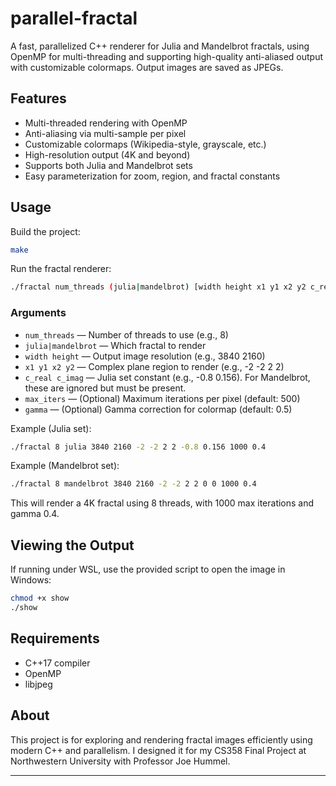 # parallel-fractal

A fast, parallelized C++ renderer for Julia and Mandelbrot fractals, using OpenMP for multi-threading and supporting high-quality anti-aliased output with customizable colormaps. Output images are saved as JPEGs.

## Features

- Multi-threaded rendering with OpenMP
- Anti-aliasing via multi-sample per pixel
- Customizable colormaps (Wikipedia-style, grayscale, etc.)
- High-resolution output (4K and beyond)
- Supports both Julia and Mandelbrot sets
- Easy parameterization for zoom, region, and fractal constants

## Usage

Build the project:

```sh
make
```

Run the fractal renderer:

```sh
./fractal num_threads (julia|mandelbrot) [width height x1 y1 x2 y2 c_real c_imag [max_iters gamma]]
```

### Arguments

- `num_threads` — Number of threads to use (e.g., 8)
- `julia|mandelbrot` — Which fractal to render
- `width height` — Output image resolution (e.g., 3840 2160)
- `x1 y1 x2 y2` — Complex plane region to render (e.g., -2 -2 2 2)
- `c_real c_imag` — Julia set constant (e.g., -0.8 0.156). For Mandelbrot, these are ignored but must be present.
- `max_iters` — (Optional) Maximum iterations per pixel (default: 500)
- `gamma` — (Optional) Gamma correction for colormap (default: 0.5)

Example (Julia set):

```sh
./fractal 8 julia 3840 2160 -2 -2 2 2 -0.8 0.156 1000 0.4
```

Example (Mandelbrot set):

```sh
./fractal 8 mandelbrot 3840 2160 -2 -2 2 2 0 0 1000 0.4
```

This will render a 4K fractal using 8 threads, with 1000 max iterations and gamma 0.4.

## Viewing the Output

If running under WSL, use the provided script to open the image in Windows:

```sh
chmod +x show
./show
```

## Requirements

- C++17 compiler
- OpenMP
- libjpeg

## About

This project is for exploring and rendering fractal images efficiently using modern C++ and parallelism. I designed it for my CS358 Final Project at Northwestern University with Professor Joe Hummel.

---